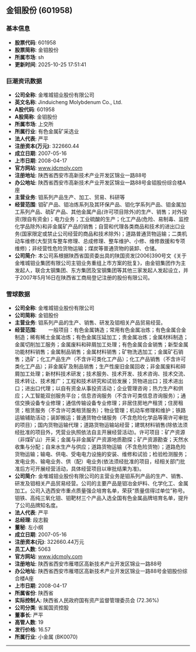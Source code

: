## 金钼股份 (601958)

### 基本信息

- **股票代码**: 601958
- **股票简称**: 金钼股份
- **所属市场**: sh
- **更新时间**: 2025-10-25 17:51:41

### 巨潮资讯数据

- **公司全称**: 金堆城钼业股份有限公司
- **英文名称**: Jinduicheng Molybdenum Co., Ltd.
- **A股代码**: 601958
- **A股简称**: 金钼股份
- **所属市场**: 上交所
- **所属行业**: 有色金属矿采选业
- **法人代表**: 严平
- **注册资本(万元)**: 322660.44
- **成立日期**: 2007-05-16
- **上市日期**: 2008-04-17
- **官方网站**: www.jdcmoly.com
- **注册地址**: 陕西省西安市高新技术产业开发区锦业一路88号
- **办公地址**: 陕西省西安市高新技术产业开发区锦业一路88号金钼股份综合楼A座
- **主营业务**: 钼系列产品生产、加工、贸易、科研等
- **经营范围**: 钼矿产品、钼冶炼系列及其环保产品、钼化学系列产品、钼金属加工系列产品、硫矿产品、其他金属产品(许可项目除外)的生产、销售；对外投资(限自有资金)；电力业务；工业硫酸的生产；化工产品(危险、易制毒、监控化学品除外)和非金属矿产品的销售；自营和代理各类商品和技术的进出口业务(国家限定或禁止公司经营的商品和技术除外)；道路普通货物运输；二类机动车维修(大型货车整车修理、总成修理、整车维护、小修、维修救援和专项维修)；非经营性危险货物运输；煤炭等普通货物的装卸、仓储。
- **公司简介**: 本公司系根据陕西省国资委出具的陕国资发[2006]390号文《关于金堆城钼业集团有限公司主钼业务重组上市方案的批复》，由金钼集团作为主发起人，联合太钢集团、东方集团及宝钢集团等其他三家发起人发起设立，并于2007年5月16日在陕西省工商局登记注册的股份有限公司。

### 雪球数据

- **公司全称**: 金堆城钼业股份有限公司
- **公司简称**: 金钼股份
- **主营业务**: 钼系列产品的生产、销售、研发及钼相关产品贸易经营。
- **经营范围**: 　　一般项目：有色金属铸造；常用有色金属冶炼；有色金属合金制造；稀有稀土金属冶炼；有色金属压延加工；贵金属冶炼；金属材料制造；金属切削加工服务；金属废料和碎屑加工处理；有色金属合金销售；新型金属功能材料销售；金属制品销售；金属材料销售；矿物洗选加工；金属矿石销售；选矿；化工产品生产（不含许可类化工产品）；化工产品销售（不含许可类化工产品）；非金属矿及制品销售；生产性废旧金属回收；非金属废料和碎屑加工处理；新材料技术研发；技术服务、技术开发、技术咨询、技术交流、技术转让、技术推广；工程和技术研究和试验发展；货物进出口；技术进出口；进出口代理；以自有资金从事投资活动；企业管理咨询；热力生产和供应；人工智能双创服务平台；信息咨询服务（不含许可类信息咨询服务）；通信交换设备专业修理；通信传输设备专业修理；非居住房地产租赁；住房租赁；租赁服务（不含许可类租赁服务）；物业管理；机动车修理和维护；铁路运输辅助活动；装卸搬运；普通货物仓储服务（不含危险化学品等需许可审批的项目）；国内货物运输代理；道路货物运输站经营；建筑材料销售(除依法须经批准的项目外，凭营业执照依法自主开展经营活动)。许可项目：矿产资源（非煤矿山）开采；金属与非金属矿产资源地质勘探；矿产资源勘查；天然水收集与分配；自来水生产与供应；道路货物运输（不含危险货物）；道路危险货物运输；输电、供电、受电电力设施的安装、维修和试验；检验检测服务；发电业务、输电业务、供（配）电业务(依法须经批准的项目，经相关部门批准后方可开展经营活动，具体经营项目以审批结果为准)。
- **公司简介**: 金堆城钼业股份有限公司的主营业务是钼系列产品的生产、销售、研发及钼相关产品贸易经营。公司的主要产品是钼冶金炉料、化学化工、金属加工。公司入选西安市重点质量强企培育名单，荣获“质量信得过单位”称号。钼铁、高纯三氧化钼、钼靶材三个产品入选全国有色金属品牌培育名单，提升了公司品牌知名度。
- **法人代表**: 严平
- **总经理**: 段志毅
- **董秘**: 左小纲
- **成立日期**: 2007-05-16
- **注册资本(元)**: 322660.44万元
- **员工人数**: 5063
- **官方网站**: www.jdcmoly.com
- **注册地址**: 陕西省西安市雁塔区高新技术产业开发区锦业一路88号
- **办公地址**: 陕西省西安市雁塔区高新技术产业开发区锦业一路88号金钼股份综合楼A座
- **上市日期**: 2008-04-17
- **所属省份**: 陕西省
- **实际控制人**: 陕西省人民政府国有资产监督管理委员会 (72.36%)
- **公司分类**: 省属国资控股
- **董事长**: 严平
- **高管人数**: 19
- **发行价格**: 16.57
- **所属行业**: 小金属 (BK0070)

---
